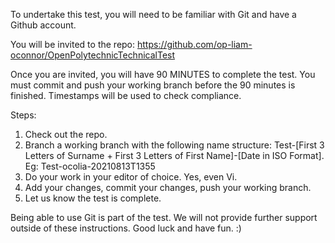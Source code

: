 To undertake this test, you will need to be familiar with Git and have a Github account.

You will be invited to the repo: https://github.com/op-liam-oconnor/OpenPolytechnicTechnicalTest

Once you are invited, you will have 90 MINUTES to complete the test. You must commit and push your working branch before the 90 minutes is finished. Timestamps will be used to check compliance.

Steps:

1) 	Check out the repo.
2) 	Branch a working branch with the following name structure: Test-[First 3 Letters of Surname + First 3 Letters of First Name]-[Date in ISO Format]. 
	Eg: Test-ocolia-20210813T1355
3)  Do your work in your editor of choice. Yes, even Vi.
4)	Add your changes, commit your changes, push your working branch.
5)	Let us know the test is complete.

Being able to use Git is part of the test. We will not provide further support outside of these instructions. Good luck and have fun. :)